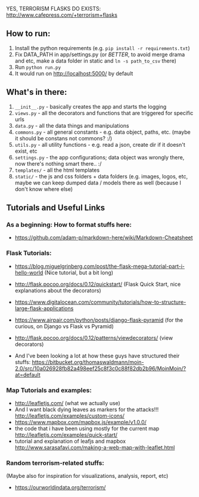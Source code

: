 YES, TERRORISM FLASKS DO EXISTS: http://www.cafepress.com/+terrorism+flasks

## How to run:

1. Install the python requirements (e.g. `pip install -r requirements.txt`)
1. Fix DATA_PATH in app/settings.py (or *BETTER*, to avoid merge drama and etc, make a data folder in static and `ln -s path_to_csv` there)
1. Run `python run.py`
1. It would run on [http://localhost:5000/](http://localhost:5000/) by default

## What's in there:
1. `__init__.py` - basically creates the app and starts the logging
1. `views.py` - all the decorators and functions that are triggered for specific urls
1. `data.py` - all the data things and manipulations 
1. `commons.py` - all general constants - e.g. data object, paths, etc. (maybe it should be constans not commons? :/)
1. `utils.py` - all utility functions - e.g. read a json, create dir if it doesn't exist, etc
1. `settings.py` - the app configurations; data object was wrongly there, now there's nothing smart there.. :/ 
1. `templates/` - all the html templates
1. `static/` - the js and css folders + data folders (e.g. images, logos, etc, maybe we can keep dumped data / models there as well (because I don't know where else) 

## Tutorials and Useful Links

### As a beginning: How to format stuffs here:
- https://github.com/adam-p/markdown-here/wiki/Markdown-Cheatsheet

### Flask Tutorials:

- https://blog.miguelgrinberg.com/post/the-flask-mega-tutorial-part-i-hello-world (Nice tutorial, but a bit long)
- http://flask.pocoo.org/docs/0.12/quickstart/ (Flask Quick Start, nice explanations about the decorators)
- https://www.digitalocean.com/community/tutorials/how-to-structure-large-flask-applications
- https://www.airpair.com/python/posts/django-flask-pyramid (for the curious, on Django vs Flask vs Pyramid)
- http://flask.pocoo.org/docs/0.12/patterns/viewdecorators/ (view decorators)

- And I've been looking a lot at how these guys have structured their stuffs: https://bitbucket.org/thomaswaldmann/moin-2.0/src/10a026928fb82a498eef25c8f3c0c88f82db2b96/MoinMoin/?at=default

### Map Tutorials and examples:
- http://leafletjs.com/ (what we actually use)
- And I want black dying leaves as markers for the attacks!!! http://leafletjs.com/examples/custom-icons/
- https://www.mapbox.com/mapbox.js/example/v1.0.0/
- the code that i have been using mostly for the current map http://leafletjs.com/examples/quick-start/ 
- tutorial and explanation of leafjs and mapbox http://www.sarasafavi.com/making-a-web-map-with-leaflet.html

### Random terrorism-related stuffs:

(Maybe also for inspiration for visualizations, analysis, report, etc)

- https://ourworldindata.org/terrorism/ 

